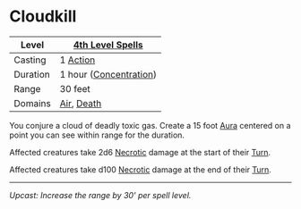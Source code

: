 # Cloudkill

| Level    | [4th Level Spells](4th%20Level%20Spells.md)                                        |
| -------- | ---------------------------------------------------------------------------------- |
| Casting  | 1 [Action](../../../../Game%20Procedures/Core%20Procedures/Action.md)                                |
| Duration | 1 hour ([Concentration](../../../Spellcasting/Concentration.md))                   |
| Range    | 30 feet                                                                            |
| Domains  | [Air](../../Spell%20Domains/Air.md), [Death](../../Spell%20Domains/Death.md) |

You conjure a cloud of deadly toxic gas. Create a 15 foot [Aura](../../Areas%20of%20Effect/Aura.md) centered on a point you can see within range for the duration.

Affected creatures take 2d6 [Necrotic](../../../../Game%20Procedures/Combat/Damage%20Types/Necrotic.md) damage at the start of their [Turn](../../../../Game%20Procedures/Core%20Procedures/Turn.md).

Affected creatures take d100 [Necrotic](../../../../Game%20Procedures/Combat/Damage%20Types/Necrotic.md) damage at the end of their [Turn](../../../../Game%20Procedures/Core%20Procedures/Turn.md).

---
*Upcast: Increase the range by 30' per spell level.*
